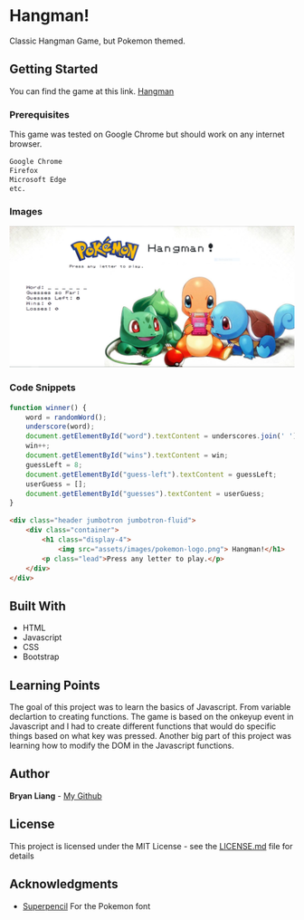 # Hangman!

Classic Hangman Game, but Pokemon themed.

## Getting Started

You can find the game at this link.
[Hangman](https://liangbryan2.github.io/Word-Guess-Game/)

### Prerequisites

This game was tested on Google Chrome but should work on any internet browser.

```
Google Chrome
Firefox
Microsoft Edge
etc.
```
### Images

![index](assets/images/index.png)

### Code Snippets

``` js
function winner() {
    word = randomWord();
    underscore(word);
    document.getElementById("word").textContent = underscores.join(' ');
    win++;
    document.getElementById("wins").textContent = win;
    guessLeft = 8;
    document.getElementById("guess-left").textContent = guessLeft;
    userGuess = [];
    document.getElementById("guesses").textContent = userGuess;
}
```
``` html
<div class="header jumbotron jumbotron-fluid">
    <div class="container">
        <h1 class="display-4">
            <img src="assets/images/pokemon-logo.png"> Hangman!</h1>
        <p class="lead">Press any letter to play.</p>
    </div>
</div>
```

## Built With

* HTML
* Javascript
* CSS
* Bootstrap

## Learning Points

The goal of this project was to learn the basics of Javascript. From variable declartion to creating functions. The game is based on the onkeyup event in Javascript and I had to create different functions that would do specific things based on what key was pressed. Another big part of this project was learning how to modify the DOM in the Javascript functions. 

## Author

**Bryan Liang** - [My Github](https://github.com/liangbryan2)

## License

This project is licensed under the MIT License - see the [LICENSE.md](LICENSE.md) file for details

## Acknowledgments

* [Superpencil](https://github.com/Superpencil/pokemon-font) For the Pokemon font
